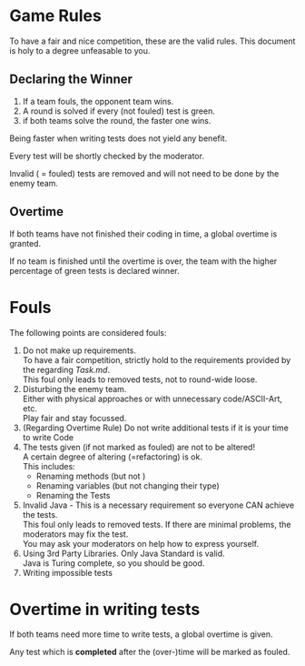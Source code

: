 # Game Rules
To have a fair and nice competition, these are the valid rules. 
This document is holy to a degree unfeasable to you. 

## Declaring the Winner 
1. If a team fouls, the opponent team wins. 
2. A round is solved if every (not fouled) test is green.
3. if both teams solve the round, the faster one wins. 

Being faster when writing tests does not yield any benefit. 

Every test will be shortly checked by the moderator. 

Invalid ( = fouled) tests are removed and will not need to be done by the enemy team.  

## Overtime
If both teams have not finished their coding in time, a global overtime is granted. 

If no team is finished until the overtime is over, the team with the higher percentage of green tests is declared winner.

# Fouls 
The following points are considered fouls: 

1. Do not make up requirements. <br>
To have a fair competition, strictly hold to the requirements provided by the regarding *Task.md*. <br>
This foul only leads to removed tests, not to round-wide loose.
2. Disturbing the enemy team. <br>
Either with physical approaches or with unnecessary code/ASCII-Art, etc. <br>
Play fair and stay focussed. 
3. (Regarding Overtime Rule) Do not write additional tests if it is your time to write Code
4. The tests given (if not marked as fouled) are not to be altered! <br>
A certain degree of altering (=refactoring) is ok.<br>
This includes: 
    - Renaming methods (but not )
    - Renaming variables (but not changing their type)
    - Renaming the Tests
5. Invalid Java - This is a necessary requirement so everyone CAN achieve the tests. <br>
This foul only leads to removed tests. If there are minimal problems, the moderators may fix the test. <br>
You may ask your moderators on help how to express yourself. 
6. Using 3rd Party Libraries. Only Java Standard is valid. <br>
Java is Turing complete, so you should be good. 
7. Writing impossible tests 

# Overtime in writing tests
If both teams need more time to write tests, a global overtime is given. 

Any test which is **completed** after the (over-)time will be marked as fouled.